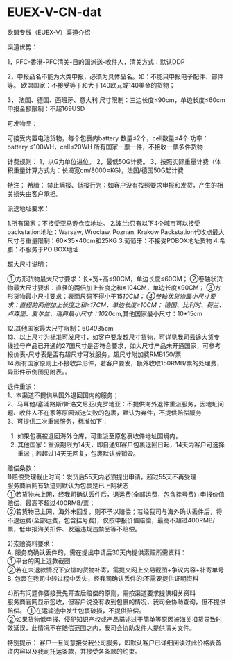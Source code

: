 
# EUEX-V-CN-dat


欧盟专线（EUEX-V）渠道介绍

渠道优势：	

1，PFC-香港-PFC清关-目的国派送-收件人，清关方式：默认DDP

2，申报品名不能为大类申报，必须为具体品名。如：不能只申报电子配件、部件等。
欧盟国家：不接受等于和大于140欧元或140美金的货物；

3， 法国、德国、西班牙、意大利 尺寸限制：三边长度≤90cm，单边长度≤60cm
申报金额限制：不超169USD


可发物品：	

可接受内置电池货物，每个包裹内battery 数量≤2个，cell数量≤4个
功率：battery ≤100WH，cell≤20WH
所有国家一票一件，不接收一票多件货物


计费规则：	1，以G为单位进位。
2，最低50G计费。
3，按照实际重量计费（体积重量计算方式为：长*高*宽cm/8000=KG)，法国/德国50G起计费


特注：	希腊： 禁止瞒报、低报行为；如客户没有按照要求申报和发货，产生的相关损失由客户承担。


派送地址要求：	

1.所有国家：不接受亚马逊仓库地址。
2.波兰:只有以下4个城市可以接受packstation地址：Warsaw, Wroclaw, Poznan, Krakow     Packstation代收点最大尺寸与重量限制：60×35×40cm和25KG
3.葡萄牙：不接受POBOX地址货物
4.希腊：不服务于PO BOX地址

超大尺寸说明：	

①方形货物最大尺寸要求：长+宽+高≤90CM，单边长度≤60CM；
②卷轴状货物最大尺寸要求：直径的两倍加上长度之和≤104CM，单边长度≤90CM；
③方形货物最小尺寸要求：表面尺码不得小于15*10CM；
④卷轴状货物最小尺寸要求：直径的两倍加上长度之和≥17CM，单边长度≥10CM；
德国、比利时、荷兰、卢森堡、爱尔兰、瑞典最小尺寸：10*20cm,其他国家最小尺寸：10*15cm     

12.其他国家最大尺寸限制：60*40*35cm     
13、以上尺寸为标准可发尺寸，如客户要发超尺寸货物，可详见我司云途大货专线挂号产品已开通的27国尺寸是否符合要求，如大尺寸产品未开通国家，可参考报价表-尺寸表是否有超尺寸可发服务，超尺寸附加费RMB150/票     
14.所有国家原则上不接收异形件，若客户要发，额外收取150RMB/票的处理费，异形件示例图见附表。。


退件重派：	
1、本渠道不提供从国外退回国内的服务；     
2、马耳他/塞浦路斯/斯洛文尼亚/克罗地亚：不提供海外退件重派服务，因地址问题、收件人不在家等原因派送失败的包裹，默认为弃件，不提供赔偿服务     
3、可提供二次重派服务，标准如下：     
1) 如果包裹被退回海外仓库，可重派至原包裹收件地址国境内，     
2) 其他国家：重派期限为14天，即自通知客户包裹退回日起，14天内客户可选择重派；若超过14天无回复，包裹默认被销毁。 


赔偿条款：	
1)赔偿受理截止时间：发货后55天内必须提出申请，超过55天不再受理     
服务商官网有轨迹则默认为包裹是已上网状态     
①若货物未上网，经我司确认丢件后，退运费(全部运费，包含挂号费)+申报价值赔偿，最高不超过400RMB/票；     
②若货物已上网，海外未回复，则不予以赔偿；若经我司与海外确认丢件后，将不退运费(全部运费，包含挂号费)，仅按申报价值赔偿，最高不超过400RMB/票，低申报海关扣件、发运违规违禁品等不赔偿。

2)索赔资料要求：     
 A. 服务商确认丢件的，需在提出申请后30天内提供索赔所需资料：     
①平台的网上退款截图     
②若在未退款情况下安排的货物补寄，需提交网上交易截图+争议内容+补寄单号     
B. 包裹在我司中转过程中丢失，经我司确认丢件的:不需要提供证明资料     

4)所有问题件要接受先开查后赔偿的原则，需按渠道要求提供相关资料     
服务商官网显示签收，但客户说没有收到包裹的情况，我司会协助查询，但不提供赔偿。
①在运输途中发生包裹破损，不提供赔偿。     
②如果货物低申报、侵犯知识产权或产品描述过于简单等原因被海关扣货导致时效延误，此情况不在赔偿范围之内，我司会协助发件人提供清关文件。      


特别提示：	客户一旦同意接受我公司服务，即默认客户已详细阅读过此价格表备注内容以及我司托运条款，并接受各条款的约束。



